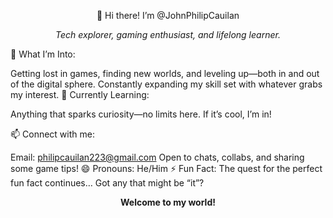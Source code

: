 <p align="center"> 👋 Hi there! I’m @JohnPhilipCauilan </p> <p align="center"> <i>Tech explorer, gaming enthusiast, and lifelong learner.</i> </p>
👀 What I’m Into:

Getting lost in games, finding new worlds, and leveling up—both in and out of the digital sphere.
Constantly expanding my skill set with whatever grabs my interest.
🌱 Currently Learning:

Anything that sparks curiosity—no limits here. If it’s cool, I’m in!

📫 Connect with me:

Email: philipcauilan223@gmail.com
Open to chats, collabs, and sharing some game tips!
😄 Pronouns: He/Him
⚡ Fun Fact: The quest for the perfect fun fact continues… Got any that might be “it”?

<p align="center"> <b>Welcome to my world!</b> </p>

